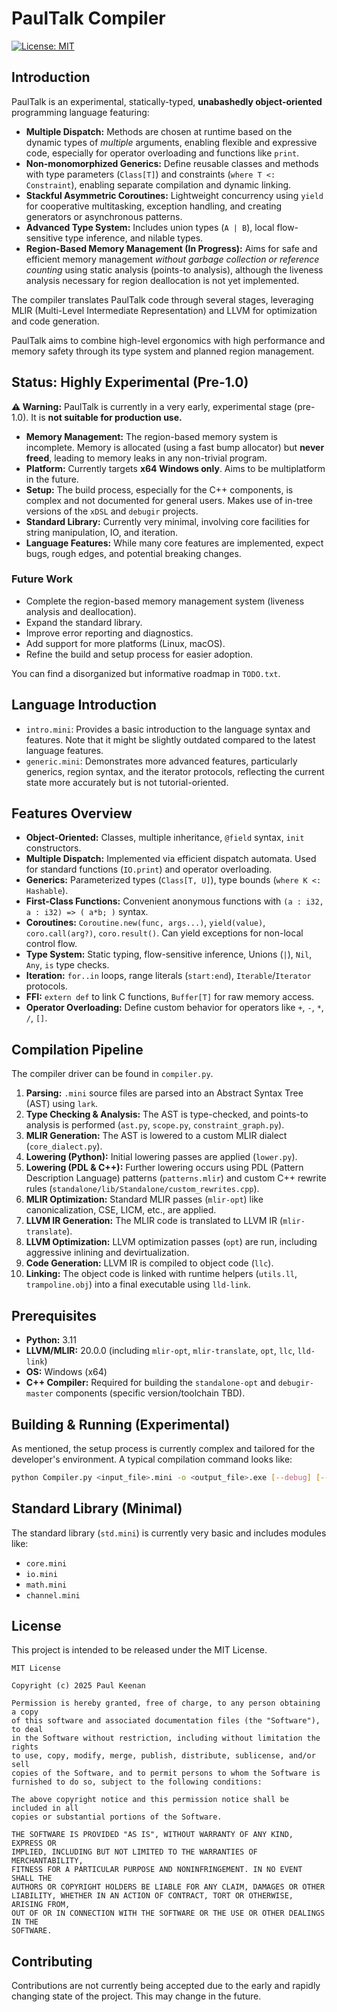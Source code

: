 # PaulTalk Compiler

[![License: MIT](https://img.shields.io/badge/License-MIT-yellow.svg)](https://opensource.org/licenses/MIT) <!-- Placeholder -->
<!-- Add other badges for build status, etc. later -->

## Introduction

PaulTalk is an experimental, statically-typed, **unabashedly object-oriented** programming language featuring:

*   **Multiple Dispatch:** Methods are chosen at runtime based on the dynamic types of *multiple* arguments, enabling flexible and expressive code, especially for operator overloading and functions like `print`.
*   **Non-monomorphized Generics:** Define reusable classes and methods with type parameters (`Class[T]`) and constraints (`where T <: Constraint`), enabling separate compilation and dynamic linking.
*   **Stackful Asymmetric Coroutines:** Lightweight concurrency using `yield` for cooperative multitasking, exception handling, and creating generators or asynchronous patterns.
*   **Advanced Type System:** Includes union types (`A | B`), local flow-sensitive type inference, and nilable types.
*   **Region-Based Memory Management (In Progress):** Aims for safe and efficient memory management *without garbage collection or reference counting* using static analysis (points-to analysis), although the liveness analysis necessary for region deallocation is not yet implemented.

The compiler translates PaulTalk code through several stages, leveraging MLIR (Multi-Level Intermediate Representation) and LLVM for optimization and code generation.

PaulTalk aims to combine high-level ergonomics with high performance and memory safety through its type system and planned region management.

## Status: Highly Experimental (Pre-1.0)

**⚠️ Warning:** PaulTalk is currently in a very early, experimental stage (pre-1.0). It is **not suitable for production use.**

*   **Memory Management:** The region-based memory system is incomplete. Memory is allocated (using a fast bump allocator) but **never freed**, leading to memory leaks in any non-trivial program.
*   **Platform:** Currently targets **x64 Windows only**. Aims to be multiplatform in the future.
*   **Setup:** The build process, especially for the C++ components, is complex and not documented for general users. Makes use of in-tree versions of the `xDSL` and `debugir` projects.
*   **Standard Library:** Currently very minimal, involving core facilities for string manipulation, IO, and iteration.
*   **Language Features:** While many core features are implemented, expect bugs, rough edges, and potential breaking changes.

### Future Work

*   Complete the region-based memory management system (liveness analysis and deallocation).
*   Expand the standard library.
*   Improve error reporting and diagnostics.
*   Add support for more platforms (Linux, macOS).
*   Refine the build and setup process for easier adoption.

You can find a disorganized but informative roadmap in `TODO.txt`.

## Language Introduction

*   `intro.mini`: Provides a basic introduction to the language syntax and features. Note that it might be slightly outdated compared to the latest language features.
*   `generic.mini`: Demonstrates more advanced features, particularly generics, region syntax, and the iterator protocols, reflecting the current state more accurately but is not tutorial-oriented.

## Features Overview

*   **Object-Oriented:** Classes, multiple inheritance, `@field` syntax, `init` constructors.
*   **Multiple Dispatch:** Implemented via efficient dispatch automata. Used for standard functions (`IO.print`) and operator overloading.
*   **Generics:** Parameterized types (`Class[T, U]`), type bounds (`where K <: Hashable`).
*   **First-Class Functions:** Convenient anonymous functions with `(a : i32, a : i32) => ( a*b; )` syntax.
*   **Coroutines:** `Coroutine.new(func, args...)`, `yield(value)`, `coro.call(arg?)`, `coro.result()`. Can yield exceptions for non-local control flow.
*   **Type System:** Static typing, flow-sensitive inference, Unions (`|`), `Nil`, `Any`, `is` type checks.
*   **Iteration:** `for..in` loops, range literals (`start:end`), `Iterable`/`Iterator` protocols.
*   **FFI:** `extern def` to link C functions, `Buffer[T]` for raw memory access.
*   **Operator Overloading:** Define custom behavior for operators like `+`, `-`, `*`, `/`, `[]`.

## Compilation Pipeline

The compiler driver can be found in `compiler.py`.

1.  **Parsing:** `.mini` source files are parsed into an Abstract Syntax Tree (AST) using `lark`.
2.  **Type Checking & Analysis:** The AST is type-checked, and points-to analysis is performed (`ast.py`, `scope.py`, `constraint_graph.py`).
3.  **MLIR Generation:** The AST is lowered to a custom MLIR dialect (`core_dialect.py`).
4.  **Lowering (Python):** Initial lowering passes are applied (`lower.py`).
5.  **Lowering (PDL & C++):** Further lowering occurs using PDL (Pattern Description Language) patterns (`patterns.mlir`) and custom C++ rewrite rules (`standalone/lib/Standalone/custom_rewrites.cpp`).
6.  **MLIR Optimization:** Standard MLIR passes (`mlir-opt`) like canonicalization, CSE, LICM, etc., are applied.
7.  **LLVM IR Generation:** The MLIR code is translated to LLVM IR (`mlir-translate`).
8.  **LLVM Optimization:** LLVM optimization passes (`opt`) are run, including aggressive inlining and devirtualization.
9.  **Code Generation:** LLVM IR is compiled to object code (`llc`).
10. **Linking:** The object code is linked with runtime helpers (`utils.ll`, `trampoline.obj`) into a final executable using `lld-link`.

## Prerequisites

*   **Python:** 3.11
*   **LLVM/MLIR:** 20.0.0 (including `mlir-opt`, `mlir-translate`, `opt`, `llc`, `lld-link`)
*   **OS:** Windows (x64)
*   **C++ Compiler:** Required for building the `standalone-opt` and `debugir-master` components (specific version/toolchain TBD).

## Building & Running (Experimental)

As mentioned, the setup process is currently complex and tailored for the developer's environment. A typical compilation command looks like:

```bash
python Compiler.py <input_file>.mini -o <output_file>.exe [--debug] [--dependencies]
```

## Standard Library (Minimal)

The standard library (`std.mini`) is currently very basic and includes modules like:

*   `core.mini`
*   `io.mini`
*   `math.mini`
*   `channel.mini`

## License

This project is intended to be released under the MIT License.

```
MIT License

Copyright (c) 2025 Paul Keenan

Permission is hereby granted, free of charge, to any person obtaining a copy
of this software and associated documentation files (the "Software"), to deal
in the Software without restriction, including without limitation the rights
to use, copy, modify, merge, publish, distribute, sublicense, and/or sell
copies of the Software, and to permit persons to whom the Software is
furnished to do so, subject to the following conditions:

The above copyright notice and this permission notice shall be included in all
copies or substantial portions of the Software.

THE SOFTWARE IS PROVIDED "AS IS", WITHOUT WARRANTY OF ANY KIND, EXPRESS OR
IMPLIED, INCLUDING BUT NOT LIMITED TO THE WARRANTIES OF MERCHANTABILITY,
FITNESS FOR A PARTICULAR PURPOSE AND NONINFRINGEMENT. IN NO EVENT SHALL THE
AUTHORS OR COPYRIGHT HOLDERS BE LIABLE FOR ANY CLAIM, DAMAGES OR OTHER
LIABILITY, WHETHER IN AN ACTION OF CONTRACT, TORT OR OTHERWISE, ARISING FROM,
OUT OF OR IN CONNECTION WITH THE SOFTWARE OR THE USE OR OTHER DEALINGS IN THE
SOFTWARE.
```

## Contributing

Contributions are not currently being accepted due to the early and rapidly changing state of the project. This may change in the future.
